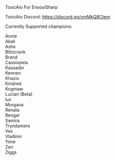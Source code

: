 ToxicAio For EnsoulSharp

ToxicAio Discord: https://discord.gg/xmMkQ8Ctem

Currently Supported champions:


Annie     
Akali       
Ashe      
Blitzcrank      
Brand     
Cassiopeia      
Kassadin      
Kennen      
Khazix      
Kindred     
Kogmaw      
Lucian (Beta)     
lux     
Morgana     
Renata      
Rengar      
Samira      
Tryndamere      
Vex     
Vladimir      
Yone      
Zeri      
Ziggs     
